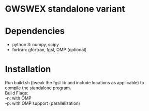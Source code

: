 # GWSWEX standalone variant

# Dependencies
* python 3: numpy, scipy
* fortran: gfortran, fgsl, OMP (optional)

# Installation
Run build.sh (tweak the fgsl lib and include locations as applicable) to compile the standalone program.   
Build Flags:  
-n: with OMP  
-p: with OMP support (parallelization)
